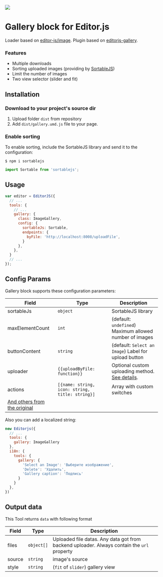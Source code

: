 ![](https://badgen.net/badge/Editor.js/v2.0/blue)

# Gallery block for Editor.js

Loader based on [editor-js/image](https://github.com/editor-js/image). Plugin based on [editorjs-gallery](https://github.com/VolgaIgor/editorjs-gallery/).


### Features
* Multiple downloads
* Sorting uploaded images (providing by [SortableJS](https://github.com/SortableJS/Sortable))
* Limit the number of images
* Two view selector (slider and fit)

## Installation

### Download to your project's source dir

1. Upload folder `dist` from repository
2. Add `dist/gallery.umd.js` file to your page.

### Enable sorting
To enable sorting, include the SortableJS library and send it to the configuration:
```shell
$ npm i sortablejs
```
```javascript
import Sortable from 'sortablejs';
```

## Usage
```javascript
var editor = EditorJS({
  // ...
  tools: {
    // ...
    gallery: {
      class: ImageGallery,
      config: {
        sortableJs: Sortable,
        endpoints: {
          byFile: 'http://localhost:8008/uploadFile',
        }
      },
    },
  }
  // ...
});
```

## Config Params

Gallery block supports these configuration parameters:

| Field | Type     | Description        |
| ----- | -------- | ------------------ |
| sortableJs | `object` | SortableJS library |
| maxElementCount | `int` | (default: `undefined`) Maximum allowed number of images |
| buttonContent | `string` | (default: `Select an Image`) Label for upload button |
| uploader | `{{uploadByFile: function}}` | Optional custom uploading method. [See details](https://github.com/editor-js/image#providing-custom-uploading-methods). |
| actions | `[{name: string, icon: string, title: string}]` | Array with custom switches |
| [And others from the original ](https://github.com/editor-js/image#config-params) |

Also you can add a localized string:
```javascript
new Editorjs({
  // ...
  tools: {
    gallery: ImageGallery
  },
  i18n: {
    tools: {
      gallery: {
        'Select an Image': 'Выберите изображение',
        'Delete': 'Удалить',
        'Gallery caption': 'Подпись'
      }
    }
  },
})
```

## Output data

This Tool returns `data` with following format

| Field          | Type       | Description                      |
| -------------- | ---------  | -------------------------------- |
| files          | `object[]` | Uploaded file datas. Any data got from backend uploader. Always contain the `url` property                  |
| source         | `string`   | image's source                   |
| style          | `string`   | (`fit` of `slider`) gallery view |
